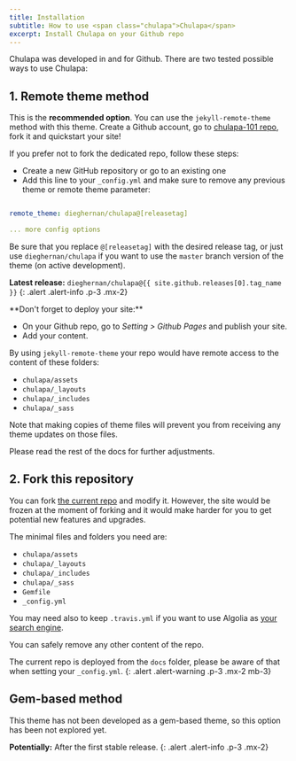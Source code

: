 ```yaml
---
title: Installation
subtitle: How to use <span class="chulapa">Chulapa</span>
excerpt: Install Chulapa on your Github repo
---
```


<span class="chulapa">Chulapa</span> was developed in and for Github. There are two tested possible ways to use <span class="chulapa">Chulapa</span>:



## 1. Remote theme method <i class="fas fa-thumbs-up fa-xs"></i>

This is the **recommended option**. You can use the `jekyll-remote-theme` method with this theme. Create a Github account, go to [chulapa-101 repo](https://github.com/dieghernan/chulapa-101), fork it and quickstart your site!

If you prefer not to fork the dedicated repo, follow these steps:

  - Create a new GitHub repository or go to an existing one
  - Add  this line to your `_config.yml` and make sure to remove any previous theme or remote theme parameter:
  
```yaml

remote_theme: dieghernan/chulapa@[releasetag]

... more config options

```
    
Be sure that you replace `@[releasetag]` with the desired release tag, or just use `dieghernan/chulapa` if you want to use the `master` branch version of the theme (on active development).

**Latest release:** `dieghernan/chulapa@{{ site.github.releases[0].tag_name }}` 
{: .alert .alert-info .p-3 .mx-2}


<div markdown="1" class="alert alert-warning p-3 mx-2">
**Don't forget to deploy your site:**

  - On your Github repo, go to *Setting > Github Pages* and publish your site.
  - Add your content.
</div>

By using `jekyll-remote-theme` your repo would have remote access to the content of these folders:

- `chulapa/assets`
- `chulapa/_layouts`
- `chulapa/_includes`
- `chulapa/_sass`

Note that making copies of theme files will prevent you from receiving any theme updates on those files.

Please read the rest of the docs for further adjustments.

## 2. Fork this repository

You can fork [the current repo](https://github.com/dieghernan/chulapa/generate) and modify it. However, the site would be frozen at the moment of forking and it would make harder for you to get potential new features and upgrades.

The minimal files and folders you need are:
 
- `chulapa/assets`
- `chulapa/_layouts`
- `chulapa/_includes`
- `chulapa/_sass`
- `Gemfile`
- `_config.yml`

You may need also to keep `.travis.yml` if you want to use Algolia as [your search engine](https://dieghernan.github.io/chulapa/docs/02-config#search-engines).

You can safely remove any other content of the repo.

<i class="fas fa-exclamation-triangle"></i> The current repo is deployed from the `docs` folder, please be aware of that when setting your `_config.yml`.
{: .alert .alert-warning .p-3 .mx-2 mb-3}


<h2 class="text-muted" id="gem-based">Gem-based method</h2>

This theme has not been developed as a gem-based theme, so this option has been not explored yet.


**Potentially:** After the first stable release.
{: .alert .alert-info .p-3 .mx-2}
